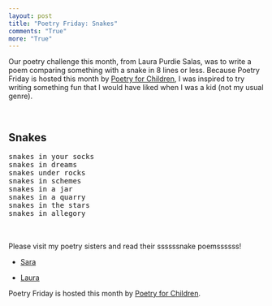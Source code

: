 ```yaml
---
layout: post
title: "Poetry Friday: Snakes"
comments: "True"
more: "True"
---
```


Our poetry challenge this month, from Laura Purdie Salas, was to write a poem comparing something with a snake in 8 lines or less. Because Poetry Friday is hosted this month by [Poetry for Children](http://poetryforchildren.blogspot.com/), I was inspired to try writing something fun that I would have liked when I was a kid (not my usual genre).

<!--more-->

<br>
<h2>Snakes</h2>
<pre class="poem">
snakes in your socks
snakes in dreams
snakes under rocks
snakes in schemes
snakes in a jar
snakes in a quarry
snakes in the stars
snakes in allegory
</pre>
<br><br>
Please visit my poetry sisters and read their ssssssnake poemssssss!

<!--* [Liz](https://lizgartonscanlon.com/2019/05/poetry-project-may-2019/)-->
* [Sara](https://saralewisholmes.blogspot.com/2019/09/poetry-friday-snakes-in-eight-lines-or.html)
<!--* [Tanita](http://tanitasdavis.com/wp/?p=9654)-->
<!--* [Tricia](https://missrumphiuseffect.blogspot.com/2019/07/poetry-friday-and-triolets.html)-->
* [Laura](https://laurasalas.com/poems-for-teachers/snake-on-a-cake-poetry-princesses-poetry-friday/)

Poetry Friday is hosted this month by [Poetry for Children](http://poetryforchildren.blogspot.com/).
